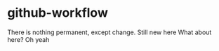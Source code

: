 # github-workflow
There is nothing permanent, except change.
Still new here
What about here?
Oh yeah